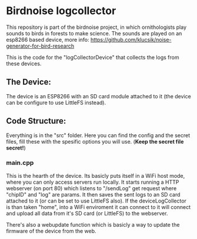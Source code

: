 # Birdnoise logcollector
This repository is part of the birdnoise project, in which ornithologists play sounds to birds in forests to make science.
The sounds are played on an esp8266 based device, more info: https://github.com/klucsik/noise-generator-for-bird-research

This is the code for the "logCollectorDevice" that collects the logs from these devices.

## The Device:
The device is an ESP8266 with an SD card module attached to it (the device can be configure to use LittleFS instead).

## Code Structure:
Everything is in the "src" folder. 
Here you can find the config and the secret files, fill these with the spesific options you will use. (<b>Keep the secret file secret!</b>)
### main.cpp
This is the hearth of the device.
Its basicly puts itself in a WiFi host mode, where you can only access servers run locally.
It starts running a HTTP webserver (on port 80) which listens to "/sendLog" get request where "chipID" and "log" are params.
It then saves the sent logs to an SD card attached to it (or can be set to use LittleFS also).
If the deviceLogCollector is than taken "home", into a WiFi enviroment it can connect to it will connect and upload all data from it's SD card (or LittleFS) to the webserver.

There's also a webupdate function which is basicly a way to update the firmware of the device from the web.